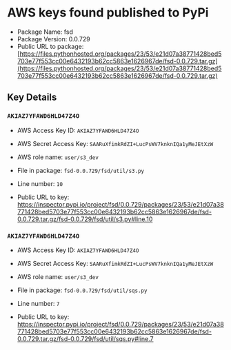 # AWS keys found published to PyPi

* Package Name: fsd
* Package Version: 0.0.729
* Public URL to package: [https://files.pythonhosted.org/packages/23/53/e21d07a38771428bed5703e77f553cc00e6432193b62cc5863e1626967de/fsd-0.0.729.tar.gz](https://files.pythonhosted.org/packages/23/53/e21d07a38771428bed5703e77f553cc00e6432193b62cc5863e1626967de/fsd-0.0.729.tar.gz)

## Key Details

### `AKIAZ7YFAWD6HLD47Z4O`

* AWS Access Key ID: `AKIAZ7YFAWD6HLD47Z4O`
* AWS Secret Access Key: `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` 
* AWS role name: `user/s3_dev`
* File in package: `fsd-0.0.729/fsd/util/s3.py`
* Line number: `10`

* Public URL to key: https://inspector.pypi.io/project/fsd/0.0.729/packages/23/53/e21d07a38771428bed5703e77f553cc00e6432193b62cc5863e1626967de/fsd-0.0.729.tar.gz/fsd-0.0.729/fsd/util/s3.py#line.10



### `AKIAZ7YFAWD6HLD47Z4O`

* AWS Access Key ID: `AKIAZ7YFAWD6HLD47Z4O`
* AWS Secret Access Key: `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` 
* AWS role name: `user/s3_dev`
* File in package: `fsd-0.0.729/fsd/util/sqs.py`
* Line number: `7`

* Public URL to key: https://inspector.pypi.io/project/fsd/0.0.729/packages/23/53/e21d07a38771428bed5703e77f553cc00e6432193b62cc5863e1626967de/fsd-0.0.729.tar.gz/fsd-0.0.729/fsd/util/sqs.py#line.7


